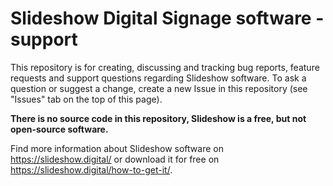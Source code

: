 # Slideshow Digital Signage software - support

This repository is for creating, discussing and tracking bug reports, feature requests and support questions regarding Slideshow software. To ask a question or suggest a change, create a new Issue in this repository (see "Issues" tab on the top of this page).

**There is no source code in this repository, Slideshow is a free, but not open-source software.**

Find more information about Slideshow software on https://slideshow.digital/ or download it for free on https://slideshow.digital/how-to-get-it/.
